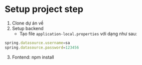 # Setup project step
1. Clone dự án về
2. Setup backend
   - Tạo file `application-local.properties` với dạng như sau:
```javascript
spring.datasource.username=sa
spring.datasource.password=123456
```
3. Fontend: npm install
